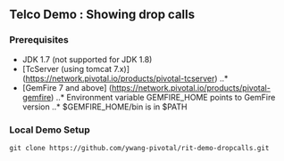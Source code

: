 ## Telco Demo : Showing drop calls

### Prerequisites
* JDK 1.7 (not supported for JDK 1.8)
* [TcServer (using tomcat 7.x)] (https://network.pivotal.io/products/pivotal-tcserver)
..* 
* [GemFire 7 and above] (https://network.pivotal.io/products/pivotal-gemfire)
..* Environment variable GEMFIRE_HOME points to GemFire version
..* $GEMFIRE_HOME/bin is in $PATH

 
### Local Demo Setup
```shell
git clone https://github.com/ywang-pivotal/rit-demo-dropcalls.git
```


